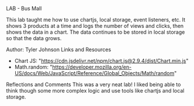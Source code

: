 LAB - Bus Mall

This lab taught me how to use chartjs, local storage, event listeners, etc. It shows 3 products at a time and logs the number of views and clicks, then shows the data in a chart. The data continues to be stored in local storage so that the data grows.

Author: Tyler Johnson
Links and Resources
- Chart JS: "https://cdn.jsdelivr.net/npm/chart.js@2.9.4/dist/Chart.min.js"
- Math.random: "https://developer.mozilla.org/en-US/docs/Web/JavaScript/Reference/Global_Objects/Math/random"

Reflections and Comments
This was a very neat lab! I liked being able to think though some more complex logic and use tools like chartjs and local storage.